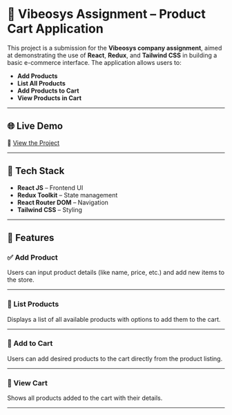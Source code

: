 # 🛒 Vibeosys Assignment – Product Cart Application

This project is a submission for the **Vibeosys company assignment**, aimed at demonstrating the use of **React**, **Redux**, and **Tailwind CSS** in building a basic e-commerce interface. The application allows users to:

- **Add Products**
- **List All Products**
- **Add Products to Cart**
- **View Products in Cart**

---

## 🌐 Live Demo

🔗 [View the Project](https://vibeosys-assignment.vercel.app/)

---

## 🔧 Tech Stack

- **React JS** – Frontend UI
- **Redux Toolkit** – State management
- **React Router DOM** – Navigation
- **Tailwind CSS** – Styling

---

## 📁 Features

### ✅ Add Product
Users can input product details (like name, price, etc.) and add new items to the store.

---

### 📃 List Products
Displays a list of all available products with options to add them to the cart.

---

### 🛒 Add to Cart
Users can add desired products to the cart directly from the product listing.

---

### 🧾 View Cart
Shows all products added to the cart with their details.

---

